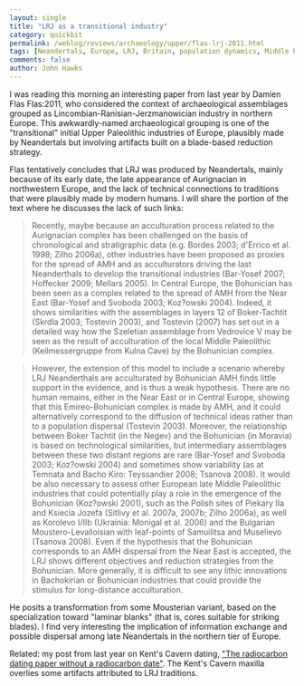 ```yaml
---
layout: single 
title: "LRJ as a transitional industry" 
category: quickbit
permalink: /weblog/reviews/archaeology/upper/flas-lrj-2011.html
tags: [Neandertals, Europe, LRJ, Britain, population dynamics, Middle Paleolithic, archaeology] 
comments: false 
author: John Hawks 
---
```


I was reading this morning an interesting paper from last year by Damien Flas <bib>Flas:2011</bib>, who considered the context of archaeological assemblages grouped as Lincombian-Ranisian-Jerzmanowician industry in northern Europe. This awkwardly-named archaeological grouping is one of the "transitional" initial Upper Paleolithic industries of Europe, plausibly made by Neandertals but involving artifacts built on a blade-based reduction strategy. 

Flas tentatively concludes that LRJ was produced by Neandertals, mainly because of its early date, the late appearance of Aurignacian in northwestern Europe, and the lack of technical connections to traditions that were plausibly made by modern humans. I will share the portion of the text where he discusses the lack of such links:

<blockquote>Recently, maybe because an acculturation process related to the Aurignacian complex has been challenged on the basis of chronological and stratigraphic data (e.g. Bordes 2003; d'Errico et al. 1998; Zilho 2006a), other industries have been proposed as proxies for the spread of AMH and as acculturators driving the last Neanderthals to develop the transitional industries (Bar-Yosef 2007; Hoffecker 2009; Mellars 2005). In Central Europe, the Bohunician has been seen as a complex related to the spread of AMH from the Near East (Bar-Yosef and Svoboda 2003; Koz?owski 2004). Indeed, it shows similarities with the assemblages in layers 12 of Boker-Tachtit (Skrdla 2003; Tostevin 2003), and Tostevin (2007) has set out in a detailed way how the Szeletian assemblage from Vedrovice V may be seen as the result of acculturation of the local Middle Paleolithic (Keilmessergruppe from Kulna Cave) by the Bohunician complex.</blockquote>

<blockquote>However, the extension of this model to include a scenario whereby LRJ Neanderthals are acculturated by Bohunician AMH finds little support in the evidence, and is thus a weak hypothesis. There are no human remains, either in the Near East or in Central Europe, showing that this Emireo-Bohunician complex is made by AMH, and it could alternatively correspond to the diffusion of technical ideas rather than to a population dispersal (Tostevin 2003). Moreover, the relationship between Boker Tachtit (in the Negev) and the Bohunician (in Moravia) is based on technological similarities, but intermediary assemblages between these two distant regions are rare (Bar-Yosef and Svoboda 2003; Koz?owski 2004) and sometimes show variability (as at Temnata and Bacho Kiro: Teyssandier 2008; Tsanova 2008). It would be also necessary to assess other European late Middle Paleolithic industries that could potentially play a role in the emergence of the Bohunician (Koz?owski 2001), such as the Polish sites of Piekary IIa and Ksiecia Jozefa (Sitlivy et al. 2007a, 2007b; Zilho 2006a), as well as Korolevo I/IIb (Ukrainia: Monigal et al. 2006) and the Bulgarian Moustero-Levalloisian with leaf-points of Samuilitsa and Muselievo (Tsanova 2008). Even if the hypothesis that the Bohunician corresponds to an AMH dispersal from the Near East is accepted, the LRJ shows different objectives and reduction strategies from the Bohunician. More generally, it is difficult to see any lithic innovations in Bachokirian or Bohunician industries that could provide the stimulus for long-distance acculturation.</blockquote>

He posits a transformation from some Mousterian variant, based on the specialization toward "laminar blanks" (that is, cores suitable for striking blades). I find very interesting the implication of information exchange and possible dispersal among late Neandertals in the northern tier of Europe. 


Related: my post from last year on Kent's Cavern dating, <a href="http://johnhawks.net/weblog/fossils/upper/europe/kents-cavern-2011.html">"The radiocarbon dating paper without a radiocarbon date"</a>. The Kent's Cavern maxilla overlies some artifacts attributed to LRJ traditions. 

